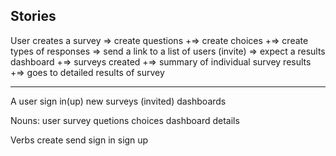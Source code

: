 
## Stories ##

User creates a survey
  => create questions
   +=> create choices
    +=> create types of responses
  => send a link to a list of users (invite)
  => expect a results dashboard
   +=> surveys created
    +=> summary of individual survey results
     +=> goes to detailed results of survey

_________________________________

A user sign in(up)
new surveys (invited)
dashboards


Nouns: 
user
survey
quetions
choices
dashboard
details

Verbs
create
send
sign in
sign up
